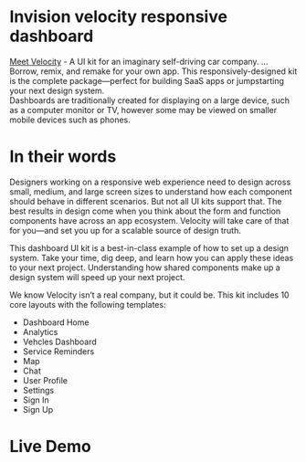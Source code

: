 # Invision velocity responsive dashboard

[Meet Velocity](www.invisionapp.com) - A UI kit for an imaginary self-driving car company. ... Borrow, remix, and remake for your own app. This responsively-designed kit is the complete package—perfect for building SaaS apps or jumpstarting your next design system.<br>Dashboards are traditionally created for displaying on a large device, such as a computer monitor or TV, however some may be viewed on smaller mobile devices such as phones.

# In their words
Designers working on a responsive web experience need to design across small, medium, and large screen sizes to understand how each component should behave in different scenarios. But not all UI kits support that. The best results in design come when you think about the form and function components have across an app ecosystem. Velocity will take care of that for you—and set you up for a scalable source of design truth.

This dashboard UI kit is a best-in-class example of how to set up a design system. Take your time, dig deep, and learn how you can apply these ideas to your next project. Understanding how shared components make up a design system will speed up your next project.

We know Velocity isn’t a real company, but it could be. This kit includes 10 core layouts with the following templates:

- Dashboard Home
- Analytics
- Vehcles Dashboard
- Service Reminders
- Map
- Chat
- User Profile
- Settings
- Sign In
- Sign Up

# Live Demo